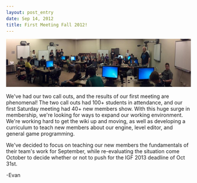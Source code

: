 ```yaml
---
layout: post_entry
date: Sep 14, 2012
title: First Meeting Fall 2012!
---
```

<img alt="" src="/img/2012-09-14-teampanorama.jpeg" style="width: 600px; height: 131px;">

We've had our two call outs, and the results of our first meeting are phenomenal! The two call outs had 100+ students in attendance, and our first Saturday meeting had 40+ new members show. With this huge surge in membership, we're looking for ways to expand our working environment. We're working hard to get the wiki up and moving, as well as developing a curriculum to teach new members about our engine, level editor, and general game programming.  

We've decided to focus on teaching our new members the fundamentals of their team's work for September, while re-evaluating the situation come October to decide whether or not to push for the IGF 2013 deadline of Oct 31st.
  
-Evan